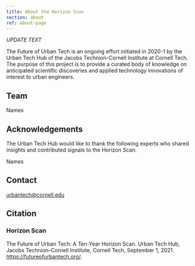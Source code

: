 ```yaml
---
title: About the Horizon Scan
section: about
ref: about-page
---
```


_UPDATE TEXT_

The Future of Urban Tech is an ongoing effort initiated in 2020-1 by the Urban Tech Hub of the Jacobs Technion-Cornell Institute at Cornell Tech. The purpose of this project is to provide a curated body of knowledge on anticipated scientific discoveries and applied technology innovations of interest to urban engineers.

## Team

Names

## Acknowledgements

The Urban Tech Hub would like to thank the following experts who shared insights and contributed signals to the Horizon Scan.

Names

## Contact

urbantech@cornell.edu

## Citation

### Horizon Scan

The Future of Urban Tech: A Ten-Year Horizon Scan. Urban Tech Hub, Jacobs Technion-Cornell Institute, Cornell Tech, September 1, 2021. https://futureofurbantech.org/.
